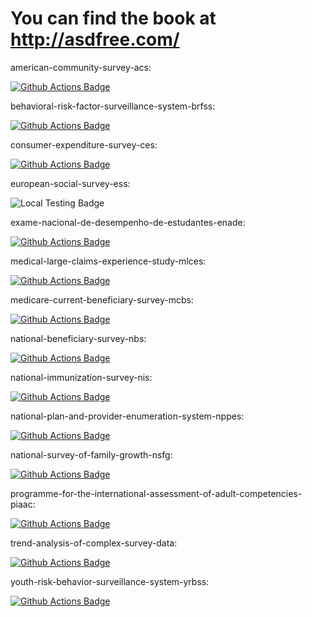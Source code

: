 # You can find the book at http://asdfree.com/
american-community-survey-acs: <p><a href="https://github.com/asdfree/acs/actions"><img src="https://github.com/asdfree/acs/actions/workflows/r.yml/badge.svg" alt="Github Actions Badge"></a></p>
behavioral-risk-factor-surveillance-system-brfss: <p><a href="https://github.com/asdfree/brfss/actions"><img src="https://github.com/asdfree/brfss/actions/workflows/r.yml/badge.svg" alt="Github Actions Badge"></a></p>
consumer-expenditure-survey-ces: <p><a href="https://github.com/asdfree/ces/actions"><img src="https://github.com/asdfree/ces/actions/workflows/r.yml/badge.svg" alt="Github Actions Badge"></a></p>
european-social-survey-ess: <p><img src='https://img.shields.io/badge/tested%20on%20my%20windows%20laptop:-2023 01 09-brightgreen' alt='Local Testing Badge'></p>
exame-nacional-de-desempenho-de-estudantes-enade: <p><a href="https://github.com/asdfree/enade/actions"><img src="https://github.com/asdfree/enade/actions/workflows/r.yml/badge.svg" alt="Github Actions Badge"></a></p>
medical-large-claims-experience-study-mlces: <p><a href="https://github.com/asdfree/mlces/actions"><img src="https://github.com/asdfree/mlces/actions/workflows/r.yml/badge.svg" alt="Github Actions Badge"></a></p>
medicare-current-beneficiary-survey-mcbs: <p><a href="https://github.com/asdfree/mcbs/actions"><img src="https://github.com/asdfree/mcbs/actions/workflows/r.yml/badge.svg" alt="Github Actions Badge"></a></p>
national-beneficiary-survey-nbs: <p><a href="https://github.com/asdfree/nbs/actions"><img src="https://github.com/asdfree/nbs/actions/workflows/r.yml/badge.svg" alt="Github Actions Badge"></a></p>
national-immunization-survey-nis: <p><a href="https://github.com/asdfree/nis/actions"><img src="https://github.com/asdfree/nis/actions/workflows/r.yml/badge.svg" alt="Github Actions Badge"></a></p>
national-plan-and-provider-enumeration-system-nppes: <p><a href="https://github.com/asdfree/nppes/actions"><img src="https://github.com/asdfree/nppes/actions/workflows/r.yml/badge.svg" alt="Github Actions Badge"></a></p>
national-survey-of-family-growth-nsfg: <p><a href="https://github.com/asdfree/nsfg/actions"><img src="https://github.com/asdfree/nsfg/actions/workflows/r.yml/badge.svg" alt="Github Actions Badge"></a></p>
programme-for-the-international-assessment-of-adult-competencies-piaac: <p><a href="https://github.com/asdfree/piaac/actions"><img src="https://github.com/asdfree/piaac/actions/workflows/r.yml/badge.svg" alt="Github Actions Badge"></a></p>
trend-analysis-of-complex-survey-data: <p><a href="https://github.com/asdfree/trendy/actions"><img src="https://github.com/asdfree/trendy/actions/workflows/r.yml/badge.svg" alt="Github Actions Badge"></a></p>
youth-risk-behavior-surveillance-system-yrbss: <p><a href="https://github.com/asdfree/yrbss/actions"><img src="https://github.com/asdfree/yrbss/actions/workflows/r.yml/badge.svg" alt="Github Actions Badge"></a></p>
